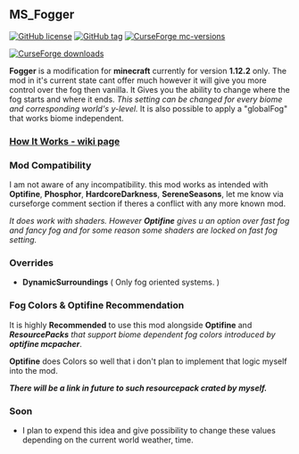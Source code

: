 ## MS_Fogger          
[![GitHub license](https://img.shields.io/github/license/dotBlueShoes/MS_Fogger.svg)](https://github.com/dotBlueShoes/MS_Fogger/blob/master/LICENSE.txt)
[![GitHub tag](https://img.shields.io/github/tag/dotBlueShoes/MS_Fogger.svg)](https://github.com/dotBlueShoes/MS_Fogger/tags)
[![CurseForge mc-versions](http://cf.way2muchnoise.eu/versions/available%20for_fogger_all.svg)](https://www.curseforge.com/minecraft/mc-mods/fogger)

[![CurseForge downloads](http://cf.way2muchnoise.eu/full_449209_downloads.svg)](https://www.curseforge.com/minecraft/mc-mods/fogger)


**Fogger** is a modification for **minecraft** currently for version **1.12.2** only. The mod in it's current state cant offer much however it will give you more control over the fog then vanilla. It Gives you the ability to change where the fog starts and where it ends. *This setting can be changed for every biome and corresponding world's y-level.* It is also possible to apply a "globalFog" that works biome independent.

### [How It Works - wiki page](https://github.com/dotBlueShoes/MS_Fogger/wiki/How-It-Works)

### Mod Compatibility

I am not aware of any incompatibility. this mod works as intended with **Optifine**, **Phosphor**, **HardcoreDarkness**, **SereneSeasons**, let me know via curseforge comment section if theres a conflict with any more known mod.

*It does work with shaders. However **Optifine** gives u an option over fast fog and fancy fog and for some reason some shaders are locked on fast fog setting.*

### Overrides
- **DynamicSurroundings** ( Only fog oriented systems. )

### Fog Colors & Optifine Recommendation

It is highly **Recommended** to use this mod alongside **Optifine** and ***ResourcePacks** that support biome dependent fog colors introduced by **optifine mcpacher***. 

**Optifine** does Colors so well that i don't plan to implement that logic myself into the mod.

***There will be a link in future to such resourcepack crated by myself.***

### Soon

- I plan to expend this idea and give possibility to change these values depending on the current world weather, time.
